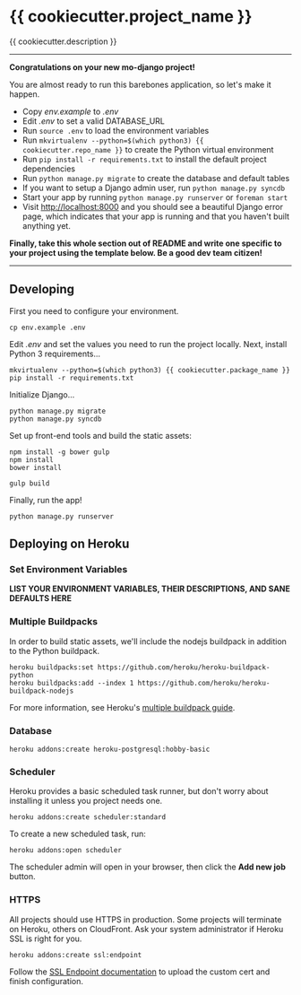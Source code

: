 # {{ cookiecutter.project_name }}

{{ cookiecutter.description }}

---

**Congratulations on your new mo-django project!**

You are almost ready to run this barebones application, so let's make it happen.

* Copy *env.example* to *.env*
* Edit *.env* to set a valid DATABASE_URL
* Run `source .env` to load the environment variables
* Run `mkvirtualenv --python=$(which python3) {{ cookiecutter.repo_name }}` to create the Python virtual environment
* Run `pip install -r requirements.txt` to install the default project dependencies
* Run `python manage.py migrate` to create the database and default tables
* If you want to setup a Django admin user, run `python manage.py syncdb`
* Start your app by running `python manage.py runserver` or `foreman start`
* Visit [http://localhost:8000](http://localhost:8000) and you should see a beautiful Django error page, which indicates that your app is running and that you haven't built anything yet.

**Finally, take this whole section out of README and write one specific to your project using the template below. Be a good dev team citizen!**

---

## Developing

First you need to configure your environment.

```
cp env.example .env
```

Edit *.env* and set the values you need to run the project locally. Next, install Python 3 requirements...

```
mkvirtualenv --python=$(which python3) {{ cookiecutter.package_name }}
pip install -r requirements.txt
```

Initialize Django...

```
python manage.py migrate
python manage.py syncdb
```

Set up front-end tools and build the static assets:

```
npm install -g bower gulp
npm install
bower install

gulp build
```

Finally, run the app!

```
python manage.py runserver
```


## Deploying on Heroku

### Set Environment Variables

**LIST YOUR ENVIRONMENT VARIABLES, THEIR DESCRIPTIONS, AND SANE DEFAULTS HERE**

### Multiple Buildpacks

In order to build static assets, we'll include the nodejs buildpack in addition to the Python buildpack.

```
heroku buildpacks:set https://github.com/heroku/heroku-buildpack-python
heroku buildpacks:add --index 1 https://github.com/heroku/heroku-buildpack-nodejs
```

For more information, see Heroku's [multiple buildpack guide](
https://devcenter.heroku.com/articles/using-multiple-buildpacks-for-an-app).


### Database

```
heroku addons:create heroku-postgresql:hobby-basic
```

### Scheduler

Heroku provides a basic scheduled task runner, but don't worry about installing
it unless you project needs one.

```
heroku addons:create scheduler:standard
```

To create a new scheduled task, run:

```
heroku addons:open scheduler
```

The scheduler admin will open in your browser, then click the **Add new job** button.

### HTTPS

All projects should use HTTPS in production. Some projects will terminate on Heroku, others on CloudFront. Ask your system administrator if Heroku SSL is right for you.

```
heroku addons:create ssl:endpoint
```

Follow the [SSL Endpoint documentation](https://devcenter.heroku.com/articles/ssl-endpoint) to upload the custom cert and finish configuration.
